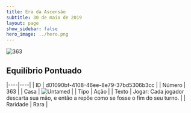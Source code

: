 ```yaml
---
title: Era da Ascensão
subtitle: 30 de maio de 2019
layout: page
show_sidebar: false
hero_image: ../hero.png
---
```


![363](https://cdn.keyforgegame.com/media/card_front/pt/435_363_3XFW5R3V677V_pt.png)

## Equilíbrio Pontuado

|----|----|
| ID | d01090bf-4108-46ee-8e79-37bd5306b3cc |
| Número | 363 |
| Casa | ![Untamed](https://archonarcana.com/images/thumb/b/bd/Untamed.png/22px-Untamed.png "Indomados") |
| Tipo | Ação |
| Texto | Jogar: Cada jogador descarta sua mão, e então a repõe como se fosse o fim do seu turno. |
| Raridade | Rara |
